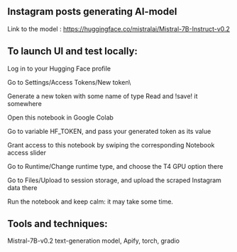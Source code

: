 ## Instagram posts generating AI-model

Link to the model : https://huggingface.co/mistralai/Mistral-7B-Instruct-v0.2

## To launch UI and test locally:
Log in to your Hugging Face profile

Go to Settings/Access Tokens/New token\

Generate a new token with some name of type Read and !save! it somewhere

Open this notebook in Google Colab

Go to variable HF_TOKEN, and pass your generated token as its value

Grant access to this notebook by swiping the corresponding Notebook access slider

Go to Runtime/Change runtime type, and choose the T4 GPU option there

Go to Files/Upload to session storage, and upload the scraped Instagram data there

Run the notebook and keep calm: it may take some time.

## Tools and techniques:
Mistral-7B-v0.2 text-generation model, Apify, torch, gradio
